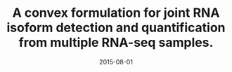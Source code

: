 ---
title: "A convex formulation for joint RNA isoform detection and quantification from multiple RNA-seq samples."
collection: publications
permalink: /publications/2015-08-01-A-convex-formulation-for-joint-RNA-isoform-detection-and-quantification-from-multiple-RNA-seq-samples
date: 2015-08-01
paperurl: 'https://doi.org/10.1186/s12859-015-0695-9'
code: 'https://projects.cbio.mines-paristech.fr/flipflop/'
citation: 'E.&nbsp;Bernard, L.&nbsp;Jacob, J.&nbsp;Mairal, E.&nbsp;Viara, &amp; J.-P. Vert.
A convex formulation for joint <span class="bibtex-protected">RNA</span> isoform detection and quantification from multiple <span class="bibtex-protected">RNA</span>-seq samples.
<em>BMC Bioinform.</em>, 16:262, 2015.'
---